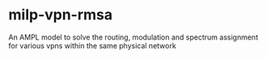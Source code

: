 # milp-vpn-rmsa
An AMPL model to solve the routing, modulation and spectrum assignment for various vpns within the same physical network
